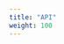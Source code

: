 ```yaml
---
title: "API"
weight: 100
---
```


<link rel="stylesheet" type="text/css" href="/css/swagger-ui.css">
<style>
  body {
    line-height: 1.7;
  }
  .swagger-ui .info .title small pre {
    background-color: inherit;
    padding: inherit;
  }
  .swagger-ui .scheme-container { display: none !important; } 
</style>

<div id="swagger-ui"></div>

<script src="/js/swagger-ui-bundle.js"> </script>
<script src="/js/swagger-ui-standalone-preset.js"> </script>
<script>
  window.onload = function () {
    // Begin Swagger UI call region
    const ui = SwaggerUIBundle({
      url: "https://dkron.io/swagger.yaml",
      dom_id: '#swagger-ui',
      deepLinking: true,
      presets: [
        SwaggerUIBundle.presets.apis,
        SwaggerUIStandalonePreset
      ],
      plugins: [
        SwaggerUIBundle.plugins.DownloadUrl
      ],
      layout: "BaseLayout"
    })
    // End Swagger UI call region

    window.ui = ui
  }
</script>
